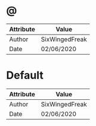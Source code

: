 # @
| Attribute | Value |
| ---  | ---     |
| Author | SixWingedFreak |
| Date | 02/06/2020 |
# Default
| Attribute | Value |
| ---  | ---     |
| Author | SixWingedFreak |
| Date | 02/06/2020 |
